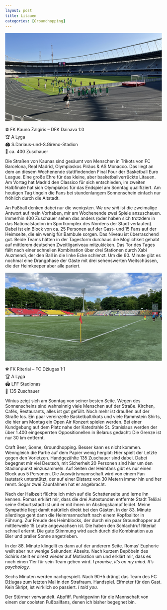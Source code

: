 ```yaml
---
layout: post
title: Litauen
categories: [Groundhopping]
---
```


![](../images/grafik-1-2048x1152.png)

⚽️ FK Kauno Žalgiris – DFK Dainava 1:0  
🏆 A Lyga  
🏟 S.Dariaus-und-S.Girėno-Stadion  
🥁 ca. 400 Zuschauer  

Die Straßen von Kaunas sind gesäumt von Menschen in Trikots von FC Barcelona, Real Madrid, Olympiaskos Piräus & AS Monacco. Das liegt an dem an diesem Wochenende stattfindenden Final Four der Basketball Euro League. Eine große Ehre für das kleine, aber basketballverrückte Litauen. Am Vortag hat Madrid den Classico für sich entschieden, im zweiten Halbfinale hat sich Olympiakos für das Endspiel am Sonntag qualifiziert. Am heutigen Tag tingeln die Fans bei stundenlangem Sonnenschein einfach nur fröhlich durch die Altstadt.

An Fußball denken dabei nur die wenigsten. *We are shit* ist die zweimalige Antwort auf mein Vorhaben, mir am Wochenende zwei Spiele anzuschauen. Immerhin 400 Zuschauer sehen das anders (oder haben sich trotzdem in das Nationalstadion im Sportkomplex des Nordens der Stadt verlaufen). Dabei ist ein Block von ca. 25 Personen auf der Gast- und 15 Fans auf der Heimseite, die ein wenig für Bambule sorgen. Das Niveau ist überraschend gut. Beide Teams hätten in der Tagesform durchaus die Möglichkeit gehabt auf mittlerem deutschen Zweitliganiveau mitzukicken. Das Tor des Tages fällt nach einer schnellen Kombination über drei Stationen durch Xabi Auzmendi, der den Ball in die linke Ecke schlenzt. Um die 60. Minute gibt es nochmal eine Drangphase der Gäste mit drei sehenswerten Weitschüssen, die der Heimkeeper aber alle pariert. 

![](../images/grafik-2048x1152.png)

⚽️ FK Riteriai – FC Džiugas 1:1  
🏆 A Lyga  
🏟 LFF Stadionas  
🥁 135 Zuschauer  

Vilnius zeigt sich am Sonntag von seiner besten Seite. Wegen des Sonnenscheins sind wahnsinnig viele Menschen auf der Straße. Kirchen, Cafés, Restaurants, alles ist gut gefüllt. Noch mehr ist draußen auf der Straße los. Ein paar vereinzelte Basketbaltrikots und viele Rammstein Shirts, die hier am Montag ein Open Air Konzert spielen werden. Bei einer Kundgebung auf dem Platz nahe der Katedrahle St. Stanislaus werden der über 1.400 eingesperrten Oppositionellen in Belarus gedacht: Die Grenze ist nur 30 km entfernt.

Craft Beer, Sonne, Groundhopping. Besser kann es nicht kommen. Wenngleich die Partie auf dem Papier wenig hergibt: Hier spielt der Letzte gegen den Vorletzen. Handgezählte 135 Zuschauer sind dabei. Dabei begegnet mir viel Deutsch, mit Sicherheit 20 Personen sind hier um den Stadionpunkt einzusammeln. Auf Seiten der Heimfans gibt es nur einen Block aus 5 Personen. Die Auswärtsmannschaft wird von einem Fan lautstark unterstützt, der auf einer Distanz von 30 Metern immer hin und her rennt. Sogar zwei Zaunfahnen hat er angebracht.

Nach der Halbzeit flüchte ich mich auf die Schattenseite und lerne ihn kennen. Romas erklärt mir, dass die drei Autostunden entfernte Stadt Telšiai seine Geburtsstadt ist und er mit ihnen im Abstiegskampf leidet. Meine Sympathie liegt damit natürlich direkt bei den Gästen. In der 83. Minute allerdings geht dann die Heimmannschaft nach einem Kopfballtor in Führung. Zur Freude des Heimblocks, der durch ein paar Groundhopper auf mittlerweile 15 Leute angewachsen ist. Die haben den Schlachtruf Riteriai! schnell erlernt. Die gute Stimmung wird auch durch die Kombination aus Bier und praller Sonne angetrieben.

In der 88. Minute klingellt es dann auf der anderern Seite. Romas‘ Euphorie weilt aber nur wenige Sekunden: Abseits. Nach kurzem Bepöbeln des Schiris stellt er direkt wieder auf Motivation um und erklärt mir, dass es noch einen 11er für sein Team geben wird. *I promise, it’s on my mind. It’s psychology.*

Sechs Minuten werden nachgespielt. Nach 90+5 drängt das Team des FC Džiugas zum letzten Mal in den Strafraum. Handspiel. Elfmeter für den Gast. Kein Skript, ist wirklich so passiert. *I told you.*

Der Stürmer verwandelt. Abpfiff. Punktgewinn für die Mannschaft von einem der coolsten Fußballfans, denen ich bisher begegnet bin. 